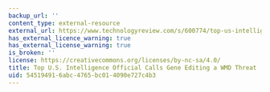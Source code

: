 ```yaml
---
backup_url: ''
content_type: external-resource
external_url: https://www.technologyreview.com/s/600774/top-us-intelligence-official-calls-gene-editing-a-wmd-threat/
has_external_licence_warning: true
has_external_license_warning: true
is_broken: ''
license: https://creativecommons.org/licenses/by-nc-sa/4.0/
title: Top U.S. Intelligence Official Calls Gene Editing a WMD Threat
uid: 54519491-6abc-4765-bc01-4090e727c4b3
---
```

